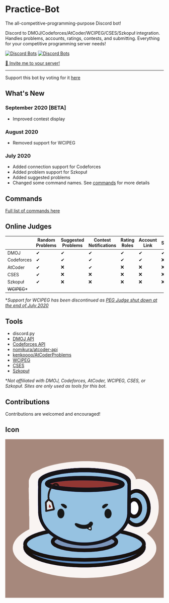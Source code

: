 # Practice-Bot
The all-competitive-programming-purpose Discord bot!

Discord to DMOJ/Codeforces/AtCoder/WCIPEG/CSES/Szkopuł integration. Handles problems, accounts, ratings, contests, and submitting. Everything for your competitive programming server needs!

[![Discord Bots](https://top.gg/api/widget/status/691416325557452861.svg)](https://top.gg/bot/691416325557452861)
[![Discord Bots](https://top.gg/api/widget/servers/691416325557452861.svg)](https://top.gg/bot/691416325557452861)

[🍵 Invite me to your server!](https://discord.com/api/oauth2/authorize?client_id=691416325557452861&permissions=402779152&scope=bot)

---

Support this bot by voting for it [here](https://top.gg/bot/691416325557452861/vote)

## What's New 

### September 2020 \[BETA\]
 * Improved contest display

### August 2020
 * Removed support for WCIPEG

### July 2020
 * Added connection support for Codeforces
 * Added problem support for Szkopuł
 * Added suggested problems
 * Changed some command names. See [commands](https://github.com/kevinjycui/Practice-Bot/wiki/Commands) for more details

## Commands
[Full list of commands here](https://github.com/kevinjycui/Practice-Bot/wiki/Commands)

## Online Judges
| | Random Problems | Suggested Problems | Contest Notifications | Rating Roles | Account Link | Submission |
|---|---|---|---|---|---|---|
| DMOJ | ✔ | ✔ | ✔ | ✔ | ✔ | ✔ |
| Codeforces | ✔ | ✔ | ✔ | ✔ | ✔ | ❌ |
| AtCoder | ✔ | ❌ | ✔ | ❌ | ❌ | ❌ |
| CSES | ✔ | ❌ | ❌ | ❌ | ❌ | ❌ |
| Szkopuł | ✔ | ❌ | ❌ | ❌ | ❌ | ❌ |
| ~~WCIPEG~~* |  |  |  |  |  |  |

**Support for WCIPEG has been discontinued as [PEG Judge shut down at the end of July 2020](https://wcipeg.com/announcement/9383)*

## Tools
 - discord.py
 - [DMOJ API](https://dmoj.ca/api/)
 - [Codeforces API](https://codeforces.com/apiHelp)
 - [nomikura/atcoder-api](https://github.com/nomikura/atcoder-api)
 - [kenkoooo/AtCoderProblems](https://github.com/kenkoooo/AtCoderProb✔ems)
 - [WCIPEG](https://wcipeg.com/main)
 - [CSES](https://cses.fi/)
 - [Szkopuł](https://szkopul.edu.pl/)

 **Not affiliated with DMOJ, Codeforces, AtCoder, WCIPEG, CSES, or Szkopuł. Sites are only used as tools for this bot.*

## Contributions
Contributions are welcomed and encouraged!

## Icon
![](spookLogo.png)
